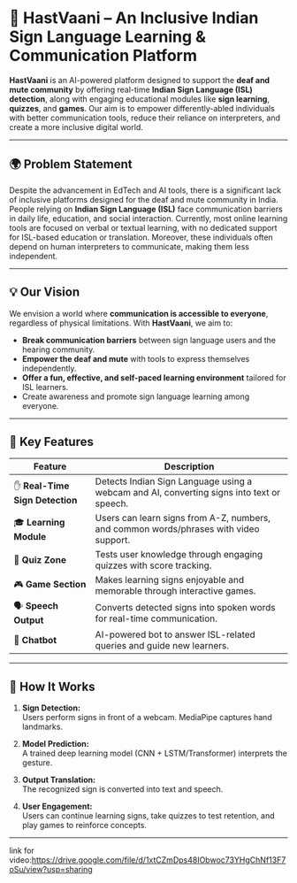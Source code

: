 # 🤟 HastVaani – An Inclusive Indian Sign Language Learning & Communication Platform

**HastVaani** is an AI-powered platform designed to support the **deaf and mute community** by offering real-time **Indian Sign Language (ISL) detection**, along with engaging educational modules like **sign learning**, **quizzes**, and **games**. Our aim is to empower differently-abled individuals with better communication tools, reduce their reliance on interpreters, and create a more inclusive digital world.

---

## 🌍 Problem Statement

Despite the advancement in EdTech and AI tools, there is a significant lack of inclusive platforms designed for the deaf and mute community in India. People relying on **Indian Sign Language (ISL)** face communication barriers in daily life, education, and social interaction. Currently, most online learning tools are focused on verbal or textual learning, with no dedicated support for ISL-based education or translation. Moreover, these individuals often depend on human interpreters to communicate, making them less independent.

---

## 💡 Our Vision

We envision a world where **communication is accessible to everyone**, regardless of physical limitations. With **HastVaani**, we aim to:

- **Break communication barriers** between sign language users and the hearing community.
- **Empower the deaf and mute** with tools to express themselves independently.
- **Offer a fun, effective, and self-paced learning environment** tailored for ISL learners.
- Create awareness and promote sign language learning among everyone.

---

## 🚀 Key Features

| Feature | Description |
|--------|-------------|
| ✋ **Real-Time Sign Detection** | Detects Indian Sign Language using a webcam and AI, converting signs into text or speech. |
| 🎓 **Learning Module** | Users can learn signs from A-Z, numbers, and common words/phrases with video support. |
| 🧠 **Quiz Zone** | Tests user knowledge through engaging quizzes with score tracking. |
| 🎮 **Game Section** | Makes learning signs enjoyable and memorable through interactive games. |
| 🗣️ **Speech Output** | Converts detected signs into spoken words for real-time communication. |
| 🤖 **Chatbot** | AI-powered bot to answer ISL-related queries and guide new learners. |

---

## 🎯 How It Works

1. **Sign Detection:**  
   Users perform signs in front of a webcam. MediaPipe captures hand landmarks.

2. **Model Prediction:**  
   A trained deep learning model (CNN + LSTM/Transformer) interprets the gesture.

3. **Output Translation:**  
   The recognized sign is converted into text and speech.

4. **User Engagement:**  
   Users can continue learning signs, take quizzes to test retention, and play games to reinforce concepts.

---


link for video:https://drive.google.com/file/d/1xtCZmDps48IObwoc73YHgChNf13F7oSu/view?usp=sharing
